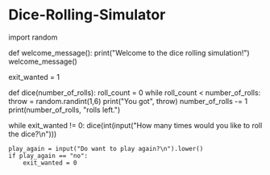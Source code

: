 # Dice-Rolling-Simulator

import random

def welcome_message():
    print("Welcome to the dice rolling simulation!")
welcome_message()

exit_wanted = 1

def dice(number_of_rolls):
    roll_count = 0
    while roll_count < number_of_rolls:
        throw = random.randint(1,6)
        print("You got", throw)
        number_of_rolls -= 1
        print(number_of_rolls, "rolls left.")


while exit_wanted != 0:
    dice(int(input("How many times would you like to roll the dice?\n")))

    play_again = input("Do want to play again?\n").lower()
    if play_again == "no":
        exit_wanted = 0
